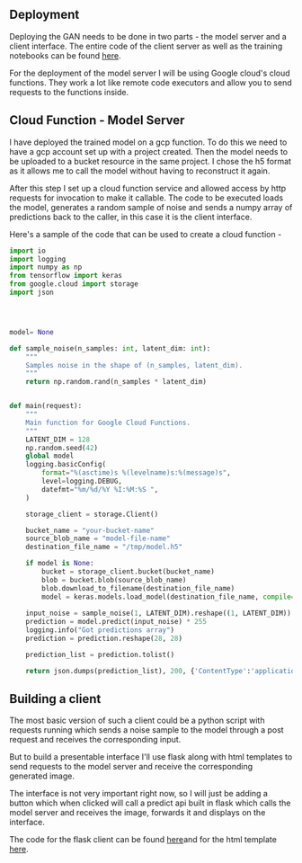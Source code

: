 ## Deployment

Deploying the GAN needs to be done in two parts - the model server and a client interface. The entire code of the client server as well as the training notebooks can be found [here](https://github.com/pranshu-raj-211/mnist_GAN).

For the deployment of the model server I will be using Google cloud's cloud functions. They work a lot like remote code executors and allow you to send requests to the functions inside.

## Cloud Function - Model Server

I have deployed the trained model on a gcp function. To do this we need to have a gcp account set up with a project created. Then the model needs to be uploaded to a bucket resource in the same project. I chose the h5 format as it allows me to call the model without having to reconstruct it again.

After this step I set up a cloud function service and allowed access by http requests for invocation to make it callable. The code to be executed loads the model, generates a random sample of noise and sends a numpy array of predictions back to the caller, in this case it is the client interface.

Here's a sample of the code that can be used to create a cloud function -

```python
import io
import logging
import numpy as np
from tensorflow import keras
from google.cloud import storage
import json




model= None

def sample_noise(n_samples: int, latent_dim: int):
    """
    Samples noise in the shape of (n_samples, latent_dim).
    """
    return np.random.rand(n_samples * latent_dim)


def main(request):
    """
    Main function for Google Cloud Functions.
    """
    LATENT_DIM = 128
    np.random.seed(42)
    global model
    logging.basicConfig(
        format="%(asctime)s %(levelname)s:%(message)s",
        level=logging.DEBUG,
        datefmt="%m/%d/%Y %I:%M:%S ",
    )

    storage_client = storage.Client()

    bucket_name = "your-bucket-name"
    source_blob_name = "model-file-name"
    destination_file_name = "/tmp/model.h5"

    if model is None:
        bucket = storage_client.bucket(bucket_name)
        blob = bucket.blob(source_blob_name)
        blob.download_to_filename(destination_file_name)
        model = keras.models.load_model(destination_file_name, compile=False)
       
    input_noise = sample_noise(1, LATENT_DIM).reshape((1, LATENT_DIM))
    prediction = model.predict(input_noise) * 255
    logging.info("Got predictions array")
    prediction = prediction.reshape(28, 28)

    prediction_list = prediction.tolist()

    return json.dumps(prediction_list), 200, {'ContentType':'application/json'}
```

## Building a client

The most basic version of such a client could be a python script with requests running which sends a noise sample to the model through a post request and receives the corresponding input.

But to build a presentable interface I'll use flask along with html templates to send requests to the model server and receive the corresponding generated image.

The interface is not very important right now, so I will just be adding a button which when clicked will call a predict api built in flask which calls the model server and receives the image, forwards it and displays on the interface.

The code for the flask client can be found [here](https://github.com/pranshu-raj-211/mnist_GAN/blob/main/client.py)and for the html template [here](https://github.com/pranshu-raj-211/mnist_GAN/blob/main/templates/index.html).
